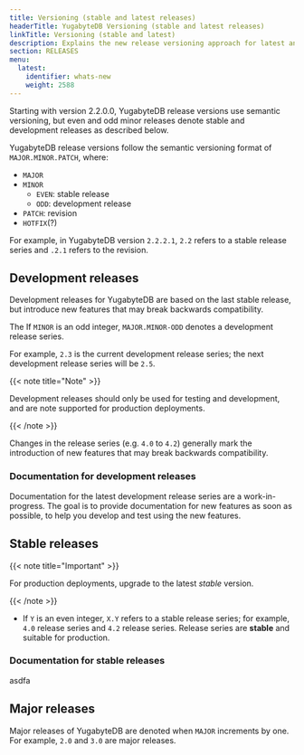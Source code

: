 ```yaml
---
title: Versioning (stable and latest releases)
headerTitle: YugabyteDB Versioning (stable and latest releases)
linkTitle: Versioning (stable and latest)
description: Explains the new release versioning approach for latest and stable releases.
section: RELEASES
menu:
  latest:
    identifier: whats-new
    weight: 2588 
---
```


Starting with version 2.2.0.0, YugabyteDB release versions use semantic versioning, but even and odd minor releases denote stable and development releases as described below.

YugabyteDB release versions follow the semantic versioning format of `MAJOR.MINOR.PATCH`, where:

- `MAJOR`
- `MINOR`
  - `EVEN`: stable release
  - `ODD`: development release
- `PATCH`: revision
- `HOTFIX`(?)

For example, in YugabyteDB version `2.2.2.1`, `2.2` refers to a stable
release series and `.2.1` refers to the revision.

## Development releases

Development releases for YugabyteDB are based on the last stable release, but introduce new features that may break backwards compatibility.

The If `MINOR` is an odd integer, `MAJOR.MINOR-ODD` denotes a development release series.

For example, `2.3` is the current development release series; the next development release series will be `2.5`.

{{< note title="Note" >}}

Development releases should only be used for testing and development, and are note supported for production deployments.

{{< /note >}}

Changes in the release series (e.g. `4.0` to `4.2`) generally mark the introduction of new features that may break backwards compatibility.

### Documentation for development releases

Documentation for the latest development release series are a work-in-progress. The goal is to provide documentation for new features as soon as possible, to help you develop and test using the new features.

## Stable releases

{{< note title="Important" >}}

For production deployments, upgrade to the latest *stable* version.

{{< /note >}}

- If `Y` is an even integer, `X.Y` refers to a stable release series; for example,
  `4.0` release series and `4.2` release series. Release series are
  **stable** and suitable for production.

### Documentation for stable releases

asdfa


## Major releases

Major releases of YugabyteDB are denoted when `MAJOR` increments by one. For example, `2.0` and `3.0` are major releases.
